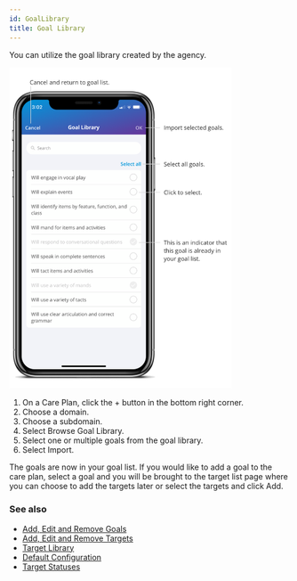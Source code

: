 ```yaml
---
id: GoalLibrary
title: Goal Library
---
```

You can utilize the goal library created by the agency.  

<img src="/img/GoalLibrary.png" width="400" />

1. On a Care Plan, click the + button in the bottom right corner. 
2. Choose a domain. 
3. Choose a subdomain. 
4. Select Browse Goal Library. 
5. Select one or multiple goals from the goal library. 
6. Select Import.

The goals are now in your goal list. If you would like to add a goal to the care plan, select a goal and you will be brought to the target list page where you can choose to add the targets later or select the targets and click Add. 

### See also
- [Add, Edit and Remove Goals](GoalsTargets/AddEditRemoveGoals.md)
- [Add, Edit and Remove Targets](GoalsTargets/AddEditRemoveTargets.md)
- [Target Library](GoalsTargets/TargetLibrary.md)
- [Default Configuration](GoalsTargets/DefaultConfiguration.md)
- [Target Statuses](GoalsTargets/TargetStatuses.md)